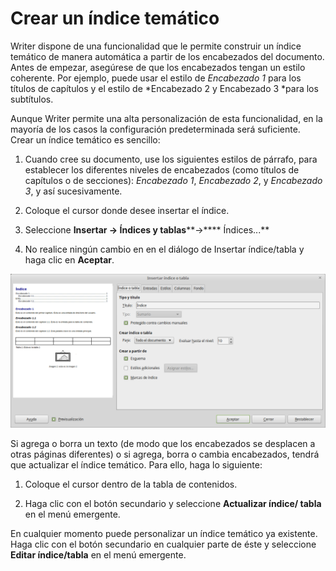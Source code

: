
# Crear un índice temático

Writer dispone de una funcionalidad que le permite construir un índice temático de manera automática a partir de los encabezados del documento. Antes de empezar, asegúrese de que los encabezados tengan un estilo coherente. Por ejemplo, puede usar el estilo de *Encabezado 1* para los títulos de capítulos y el estilo de *Encabezado 2 y Encabezado 3 *para los subtítulos.

Aunque Writer permite una alta personalización de esta funcionalidad, en la mayoría de los casos la configuración predeterminada será suficiente. Crear un índice temático es sencillo:


1. Cuando cree su documento, use los siguientes estilos de párrafo, para establecer los diferentes niveles de encabezados (como títulos de capítulos o de secciones): *Encabezado 1*, *Encabezado 2*, y *Encabezado 3*, y así sucesivamente.

2. Coloque el cursor donde desee insertar el índice.

3. Seleccione **Insertar ****→**** Índices y tablas****→**** Índices...**<br />

4. No realice ningún cambio en en el diálogo de Insertar índice/tabla y haga clic en **Aceptar**.

![](https://raw.githubusercontent.com/catedu/libreOffice-la-suite-ofimatica-libre/master/img/Insertar_indice_o_tabla_279.png)

Si agrega o borra un texto (de modo que los encabezados se desplacen a otras páginas diferentes) o si agrega, borra o cambia encabezados, tendrá que actualizar el índice temático. Para ello, haga lo siguiente:

1. Coloque el cursor dentro de la tabla de contenidos.

2. Haga clic con el botón secundario y seleccione **Actualizar índice/ tabla** en el menú emergente.
</li>

En cualquier momento puede personalizar un índice temático ya existente. Haga clic con el botón secundario en cualquier parte de éste y seleccione **Editar índice/tabla** en el menú emergente.


